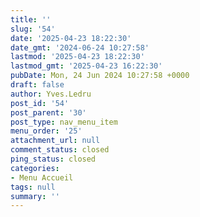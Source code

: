 ```yaml
---
title: ''
slug: '54'
date: '2025-04-23 18:22:30'
date_gmt: '2024-06-24 10:27:58'
lastmod: '2025-04-23 18:22:30'
lastmod_gmt: '2025-04-23 16:22:30'
pubDate: Mon, 24 Jun 2024 10:27:58 +0000
draft: false
author: Yves.Ledru
post_id: '54'
post_parent: '30'
post_type: nav_menu_item
menu_order: '25'
attachment_url: null
comment_status: closed
ping_status: closed
categories:
- Menu Accueil
tags: null
summary: ''
---
```




